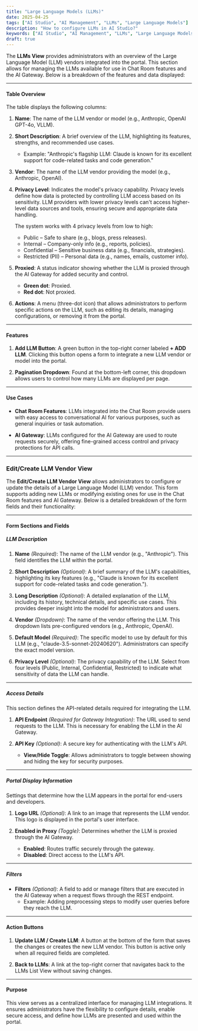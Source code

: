 ```yaml
---
title: "Large Language Models (LLMs)"
date: 2025-04-25
tags: ["AI Studio", "AI Management", "LLMs", "Large Language Models"]
description: "How to configure LLMs in AI Studio?"
keywords: ["AI Studio", "AI Management", "LLMs", "Large Language Models"]
draft: true
---
```


The **LLMs View** provides administrators with an overview of the Large Language Model (LLM) vendors integrated into the portal. This section allows for managing the LLMs available for use in Chat Room features and the AI Gateway. Below is a breakdown of the features and data displayed:

---

#### **Table Overview**
The table displays the following columns:

1. **Name**:
   The name of the LLM vendor or model (e.g., Anthropic, OpenAI GPT-4o, VLLM).

2. **Short Description**:
   A brief overview of the LLM, highlighting its features, strengths, and recommended use cases.
   - Example: "Anthropic's flagship LLM: Claude is known for its excellent support for code-related tasks and code generation."

3. **Vendor**:
   The name of the LLM vendor providing the model (e.g., Anthropic, OpenAI).

4. **Privacy Level**:
   Indicates the model's privacy capability. Privacy levels define how data is protected by controlling LLM access based on its sensitivity. LLM providers with lower privacy levels can't access higher-level data sources and tools, ensuring secure and appropriate data handling.
   
   The system works with 4 privacy levels from low to high:
   - Public – Safe to share (e.g., blogs, press releases).
   - Internal – Company-only info (e.g., reports, policies).
   - Confidential – Sensitive business data (e.g., financials, strategies).
   - Restricted (PII) – Personal data (e.g., names, emails, customer info).

5. **Proxied**:
   A status indicator showing whether the LLM is proxied through the AI Gateway for added security and control.
   - **Green dot**: Proxied.
   - **Red dot**: Not proxied.

6. **Actions**:
   A menu (three-dot icon) that allows administrators to perform specific actions on the LLM, such as editing its details, managing configurations, or removing it from the portal.

---

#### **Features**
1. **Add LLM Button**:
   A green button in the top-right corner labeled **+ ADD LLM**. Clicking this button opens a form to integrate a new LLM vendor or model into the portal.

2. **Pagination Dropdown**:
   Found at the bottom-left corner, this dropdown allows users to control how many LLMs are displayed per page.

---

#### **Use Cases**
- **Chat Room Features**:
   LLMs integrated into the Chat Room provide users with easy access to conversational AI for various purposes, such as general inquiries or task automation.

- **AI Gateway**:
   LLMs configured for the AI Gateway are used to route requests securely, offering fine-grained access control and privacy protections for API calls.

---

### Edit/Create LLM Vendor View

The **Edit/Create LLM Vendor View** allows administrators to configure or update the details of a Large Language Model (LLM) vendor. This form supports adding new LLMs or modifying existing ones for use in the Chat Room features and AI Gateway. Below is a detailed breakdown of the form fields and their functionality:

---

#### **Form Sections and Fields**

##### **LLM Description**
1. **Name** *(Required)*:
   The name of the LLM vendor (e.g., "Anthropic"). This field identifies the LLM within the portal.

2. **Short Description** *(Optional)*:
   A brief summary of the LLM's capabilities, highlighting its key features (e.g., "Claude is known for its excellent support for code-related tasks and code generation.").

3. **Long Description** *(Optional)*:
   A detailed explanation of the LLM, including its history, technical details, and specific use cases. This provides deeper insight into the model for administrators and users.

4. **Vendor** *(Dropdown)*:
   The name of the vendor offering the LLM. This dropdown lists pre-configured vendors (e.g., Anthropic, OpenAI).

5. **Default Model** *(Required)*:
   The specific model to use by default for this LLM (e.g., "claude-3.5-sonnet-20240620"). Administrators can specify the exact model version.

6. **Privacy Level** *(Optional)*:
   The privacy capability of the LLM. Select from four levels (Public, Internal, Confidential, Restricted) to indicate what sensitivity of data the LLM can handle.

---

##### **Access Details**
This section defines the API-related details required for integrating the LLM.

1. **API Endpoint** *(Required for Gateway Integration)*:
   The URL used to send requests to the LLM. This is necessary for enabling the LLM in the AI Gateway.

2. **API Key** *(Optional)*:
   A secure key for authenticating with the LLM's API.
   - **View/Hide Toggle**: Allows administrators to toggle between showing and hiding the key for security purposes.

---

##### **Portal Display Information**
Settings that determine how the LLM appears in the portal for end-users and developers.

1. **Logo URL** *(Optional)*:
   A link to an image that represents the LLM vendor. This logo is displayed in the portal's user interface.

2. **Enabled in Proxy** *(Toggle)*:
   Determines whether the LLM is proxied through the AI Gateway.
   - **Enabled**: Routes traffic securely through the gateway.
   - **Disabled**: Direct access to the LLM's API.

---

##### **Filters**
- **Filters** *(Optional)*:
  A field to add or manage filters that are executed in the AI Gateway when a request flows through the REST endpoint.
  - Example: Adding preprocessing steps to modify user queries before they reach the LLM.

---

#### **Action Buttons**
1. **Update LLM / Create LLM**:
   A button at the bottom of the form that saves the changes or creates the new LLM vendor. This button is active only when all required fields are completed.

2. **Back to LLMs**:
   A link at the top-right corner that navigates back to the LLMs List View without saving changes.

---

#### **Purpose**
This view serves as a centralized interface for managing LLM integrations. It ensures administrators have the flexibility to configure details, enable secure access, and define how LLMs are presented and used within the portal.
